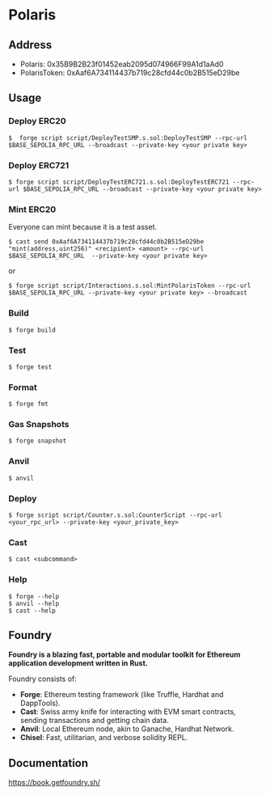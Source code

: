 # Polaris

## Address

- Polaris: 0x35B9B2B23f01452eab2095d074966F99A1d1aAd0
- PolarisToken: 0xAaf6A734114437b719c28cfd44c0b2B515eD29be

## Usage

### Deploy ERC20

```shell
$  forge script script/DeployTestSMP.s.sol:DeployTestSMP --rpc-url $BASE_SEPOLIA_RPC_URL --broadcast --private-key <your private key>
```

### Deploy ERC721

```shell
$ forge script script/DeployTestERC721.s.sol:DeployTestERC721 --rpc-url $BASE_SEPOLIA_RPC_URL --broadcast --private-key <your private key>
```

### Mint ERC20

Everyone can mint because it is a test asset.

```shell
$ cast send 0xAaf6A734114437b719c28cfd44c0b2B515eD29be "mint(address,uint256)" <recipient> <amount> --rpc-url $BASE_SEPOLIA_RPC_URL  --private-key <your private key>
```

or

```shell
$ forge script script/Interactions.s.sol:MintPolarisToken --rpc-url $BASE_SEPOLIA_RPC_URL --private-key <your private key> --broadcast
```

### Build

```shell
$ forge build
```

### Test

```shell
$ forge test
```

### Format

```shell
$ forge fmt
```

### Gas Snapshots

```shell
$ forge snapshot
```

### Anvil

```shell
$ anvil
```

### Deploy

```shell
$ forge script script/Counter.s.sol:CounterScript --rpc-url <your_rpc_url> --private-key <your_private_key>
```

### Cast

```shell
$ cast <subcommand>
```

### Help

```shell
$ forge --help
$ anvil --help
$ cast --help
```

## Foundry

**Foundry is a blazing fast, portable and modular toolkit for Ethereum application development written in Rust.**

Foundry consists of:

- **Forge**: Ethereum testing framework (like Truffle, Hardhat and DappTools).
- **Cast**: Swiss army knife for interacting with EVM smart contracts, sending transactions and getting chain data.
- **Anvil**: Local Ethereum node, akin to Ganache, Hardhat Network.
- **Chisel**: Fast, utilitarian, and verbose solidity REPL.

## Documentation

https://book.getfoundry.sh/
